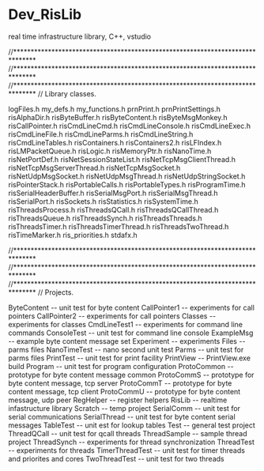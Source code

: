 # Dev_RisLib
real time infrastructure library, C++, vstudio

//******************************************************************************
//******************************************************************************
//******************************************************************************
// Library classes.

logFiles.h
my_defs.h
my_functions.h
prnPrint.h
prnPrintSettings.h
risAlphaDir.h
risByteBuffer.h
risByteContent.h
risByteMsgMonkey.h
risCallPointer.h
risCmdLineCmd.h
risCmdLineConsole.h
risCmdLineExec.h
risCmdLineFile.h
risCmdLineParms.h
risCmdLineString.h
risCmdLineTables.h
risContainers.h
risContainers2.h
risLFIndex.h
risLMPacketQueue.h
risLogic.h
risMemoryPtr.h
risNanoTime.h
risNetPortDef.h
risNetSessionStateList.h
risNetTcpMsgClientThread.h
risNetTcpMsgServerThread.h
risNetTcpMsgSocket.h
risNetUdpMsgSocket.h
risNetUdpMsgThread.h
risNetUdpStringSocket.h
risPointerStack.h
risPortableCalls.h
risPortableTypes.h
risProgramTime.h
risSerialHeaderBuffer.h
risSerialMsgPort.h
risSerialMsgThread.h
risSerialPort.h
risSockets.h
risStatistics.h
risSystemTime.h
risThreadsProcess.h
risThreadsQCall.h
risThreadsQCallThread.h
risThreadsQueue.h
risThreadsSynch.h
risThreadsThreads.h
risThreadsTimer.h
risThreadsTimerThread.h
risThreadsTwoThread.h
risTimeMarker.h
ris_priorities.h
stdafx.h

//******************************************************************************
//******************************************************************************
//******************************************************************************
// Projects.

ByteContent     -- unit test for byte content
CallPointer1    -- experiments for call pointers
CallPointer2    -- experiments for call pointers
Classes         -- experiments for classes
CmdLineTest1    -- experiments for command line commands
ConsoleTest     -- unit test for command line console
ExampleMsg      -- example byte content message set
Experiment      -- experiments
Files           -- parms files
NanoTimeTest    -- nano second unit test 
Parms           -- unit test for parms files
PrintTest       -- unit test for print facility
PrintView       -- PrintView.exe build
Program         -- unit test for program configuration
ProtoCommon     -- prototype for byte content message common
ProtoCommS      -- prototype for byte content message, tcp server
ProtoCommT      -- prototype for byte content message, tcp client
ProtoCommU      -- prototype for byte content message, udp peer
RegHelper       -- register helpers
RisLib          -- realtime infastructure library
Scratch         -- temp project
SerialComm      -- unit test for serial communications
SerialThread    -- unit test for byte content serial messages
TableTest       -- unit est for lookup tables
Test            -- general test project
ThreadQCall     -- unit test for qcall threads
ThreadSample    -- sample thread project
ThreadSynch     -- experiments for thread synchronization
ThreadTest      -- experiments for threads
TimerThreadTest -- unit test for timer threads and priorites and cores 
TwoThreadTest   -- unit test for two threads

 